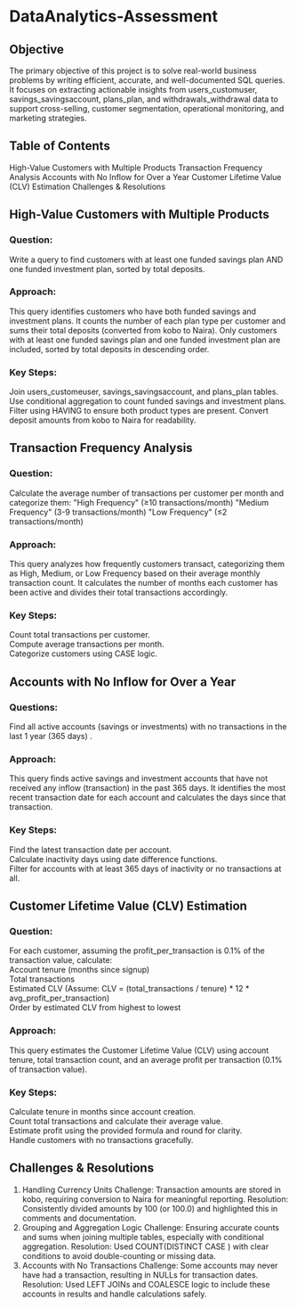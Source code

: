 # DataAnalytics-Assessment

## Objective 
The primary objective of this project is to solve real-world business problems by writing efficient, accurate, and well-documented SQL queries. It focuses on extracting actionable insights from users_customuser, savings_savingsaccount, plans_plan, and withdrawals_withdrawal data to support cross-selling, customer segmentation, operational monitoring, and marketing strategies.

## Table of Contents 
High-Value Customers with Multiple Products 
Transaction Frequency Analysis 
Accounts with No Inflow for Over a Year 
Customer Lifetime Value (CLV) Estimation 
Challenges & Resolutions 

## High-Value Customers with Multiple Products 
### Question: 
Write a query to find customers with at least one funded savings plan AND one funded investment plan, sorted by total deposits.
### Approach:  
This query identifies customers who have both funded savings and investment plans. It counts the number of each plan type per customer and sums their total deposits (converted from kobo to Naira). Only customers with at least one funded savings plan and one funded investment plan are included, sorted by total deposits in descending order.
### Key Steps: 
Join users_customeuser, savings_savingsaccount, and plans_plan tables. 
Use conditional aggregation to count funded savings and investment plans. 
Filter using HAVING to ensure both product types are present. 
Convert deposit amounts from kobo to Naira for readability. 

## Transaction Frequency Analysis 
### Question: 
Calculate the average number of transactions per customer per month and categorize them: 
"High Frequency" (≥10 transactions/month) 
"Medium Frequency" (3-9 transactions/month) 
"Low Frequency" (≤2 transactions/month) 
### Approach: 
This query analyzes how frequently customers transact, categorizing them as High, Medium, or Low Frequency based on their average monthly transaction count. It calculates the number of months each customer has been active and divides their total transactions accordingly.
### Key Steps:  
Count total transactions per customer.  
Compute average transactions per month.  
Categorize customers using CASE logic.  

## Accounts with No Inflow for Over a Year  
### Questions:  
Find all active accounts (savings or investments) with no transactions in the last 1 year (365 days) .
### Approach:  
This query finds active savings and investment accounts that have not received any inflow (transaction) in the past 365 days. It identifies the most recent transaction date for each account and calculates the days since that transaction.  
### Key Steps:  
Find the latest transaction date per account.  
Calculate inactivity days using date difference functions.  
Filter for accounts with at least 365 days of inactivity or no transactions at all.  

## Customer Lifetime Value (CLV) Estimation  
### Question:  
For each customer, assuming the profit_per_transaction is 0.1% of the transaction value, calculate:  
Account tenure (months since signup)  
Total transactions  
Estimated CLV (Assume: CLV = (total_transactions / tenure) * 12 * avg_profit_per_transaction)  
Order by estimated CLV from highest to lowest  
### Approach:  
This query estimates the Customer Lifetime Value (CLV) using account tenure, total transaction count, and an average profit per transaction (0.1% of transaction value). 
### Key Steps:  
Calculate tenure in months since account creation.  
Count total transactions and calculate their average value.  
Estimate profit using the provided formula and round for clarity.  
Handle customers with no transactions gracefully.  

## Challenges & Resolutions  
1. Handling Currency Units
Challenge: Transaction amounts are stored in kobo, requiring conversion to Naira for meaningful reporting.
Resolution: Consistently divided amounts by 100 (or 100.0) and highlighted this in comments and documentation.
2. Grouping and Aggregation Logic
Challenge: Ensuring accurate counts and sums when joining multiple tables, especially with conditional aggregation.
Resolution: Used COUNT(DISTINCT CASE ) with clear conditions to avoid double-counting or missing data.
3. Accounts with No Transactions
Challenge: Some accounts may never have had a transaction, resulting in NULLs for transaction dates.
Resolution: Used LEFT JOINs and COALESCE logic to include these accounts in results and handle calculations safely.

